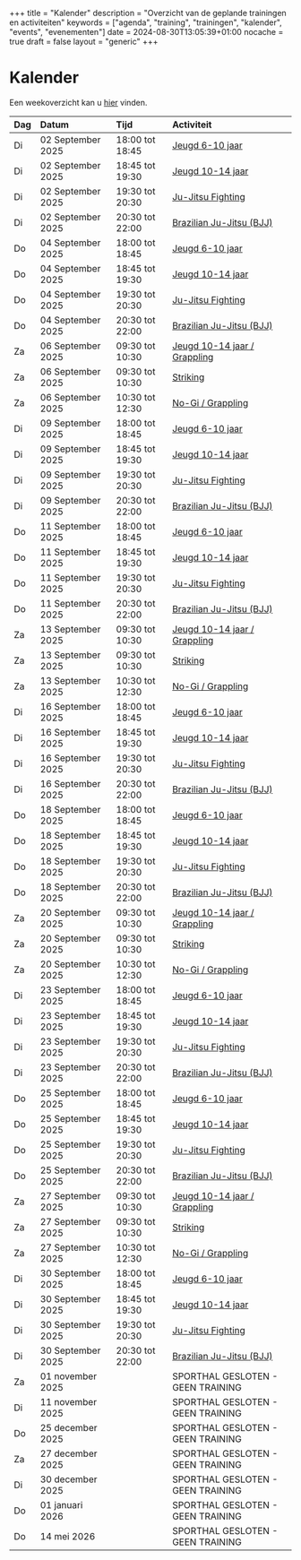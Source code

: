 +++
title = "Kalender"
description = "Overzicht van de geplande trainingen en activiteiten"
keywords = ["agenda", "training", "trainingen", "kalender", "events", "evenementen"]
date = 2024-08-30T13:05:39+01:00
nocache = true
draft = false
layout = "generic"
+++

# Kalender

Een weekoverzicht kan u [hier](/trainingen) vinden.

| Dag | Datum            | Tijd            | Activiteit                                    |
|:----|:-----------------|:----------------|:----------------------------------------------|
| Di  | 02 September 2025 | 18:00 tot 18:45 | [Jeugd 6-10 jaar](/jeugd)                      |
| Di  | 02 September 2025 | 18:45 tot 19:30 | [Jeugd 10-14 jaar](/jeugd)                     |
| Di  | 02 September 2025 | 19:30 tot 20:30 | [Ju-Jitsu Fighting](/fighting)                 |
| Di  | 02 September 2025 | 20:30 tot 22:00 | [Brazilian Ju-Jitsu (BJJ)](/bjj)               |
| Do  | 04 September 2025 | 18:00 tot 18:45 | [Jeugd 6-10 jaar](/jeugd)                      |
| Do  | 04 September 2025 | 18:45 tot 19:30 | [Jeugd 10-14 jaar](/jeugd)                     |
| Do  | 04 September 2025 | 19:30 tot 20:30 | [Ju-Jitsu Fighting](/fighting)                 |
| Do  | 04 September 2025 | 20:30 tot 22:00 | [Brazilian Ju-Jitsu (BJJ)](/bjj)               |
| Za  | 06 September 2025 | 09:30 tot 10:30 | [Jeugd 10-14 jaar / Grappling](/jeugd)         |
| Za  | 06 September 2025 | 09:30 tot 10:30 | [Striking](/striking)                          |
| Za  | 06 September 2025 | 10:30 tot 12:30 | [No-Gi / Grappling](/grappling)                |
| Di  | 09 September 2025 | 18:00 tot 18:45 | [Jeugd 6-10 jaar](/jeugd)                      |
| Di  | 09 September 2025 | 18:45 tot 19:30 | [Jeugd 10-14 jaar](/jeugd)                     |
| Di  | 09 September 2025 | 19:30 tot 20:30 | [Ju-Jitsu Fighting](/fighting)                 |
| Di  | 09 September 2025 | 20:30 tot 22:00 | [Brazilian Ju-Jitsu (BJJ)](/bjj)               |
| Do  | 11 September 2025 | 18:00 tot 18:45 | [Jeugd 6-10 jaar](/jeugd)                      |
| Do  | 11 September 2025 | 18:45 tot 19:30 | [Jeugd 10-14 jaar](/jeugd)                     |
| Do  | 11 September 2025 | 19:30 tot 20:30 | [Ju-Jitsu Fighting](/fighting)                 |
| Do  | 11 September 2025 | 20:30 tot 22:00 | [Brazilian Ju-Jitsu (BJJ)](/bjj)               |
| Za  | 13 September 2025 | 09:30 tot 10:30 | [Jeugd 10-14 jaar / Grappling](/jeugd)         |
| Za  | 13 September 2025 | 09:30 tot 10:30 | [Striking](/striking)                          |
| Za  | 13 September 2025 | 10:30 tot 12:30 | [No-Gi / Grappling](/grappling)                |
| Di  | 16 September 2025 | 18:00 tot 18:45 | [Jeugd 6-10 jaar](/jeugd)                      |
| Di  | 16 September 2025 | 18:45 tot 19:30 | [Jeugd 10-14 jaar](/jeugd)                     |
| Di  | 16 September 2025 | 19:30 tot 20:30 | [Ju-Jitsu Fighting](/fighting)                 |
| Di  | 16 September 2025 | 20:30 tot 22:00 | [Brazilian Ju-Jitsu (BJJ)](/bjj)               |
| Do  | 18 September 2025 | 18:00 tot 18:45 | [Jeugd 6-10 jaar](/jeugd)                      |
| Do  | 18 September 2025 | 18:45 tot 19:30 | [Jeugd 10-14 jaar](/jeugd)                     |
| Do  | 18 September 2025 | 19:30 tot 20:30 | [Ju-Jitsu Fighting](/fighting)                 |
| Do  | 18 September 2025 | 20:30 tot 22:00 | [Brazilian Ju-Jitsu (BJJ)](/bjj)               |
| Za  | 20 September 2025 | 09:30 tot 10:30 | [Jeugd 10-14 jaar / Grappling](/jeugd)         |
| Za  | 20 September 2025 | 09:30 tot 10:30 | [Striking](/striking)                          |
| Za  | 20 September 2025 | 10:30 tot 12:30 | [No-Gi / Grappling](/grappling)                |
| Di  | 23 September 2025 | 18:00 tot 18:45 | [Jeugd 6-10 jaar](/jeugd)                      |
| Di  | 23 September 2025 | 18:45 tot 19:30 | [Jeugd 10-14 jaar](/jeugd)                     |
| Di  | 23 September 2025 | 19:30 tot 20:30 | [Ju-Jitsu Fighting](/fighting)                 |
| Di  | 23 September 2025 | 20:30 tot 22:00 | [Brazilian Ju-Jitsu (BJJ)](/bjj)               |
| Do  | 25 September 2025 | 18:00 tot 18:45 | [Jeugd 6-10 jaar](/jeugd)                      |
| Do  | 25 September 2025 | 18:45 tot 19:30 | [Jeugd 10-14 jaar](/jeugd)                     |
| Do  | 25 September 2025 | 19:30 tot 20:30 | [Ju-Jitsu Fighting](/fighting)                 |
| Do  | 25 September 2025 | 20:30 tot 22:00 | [Brazilian Ju-Jitsu (BJJ)](/bjj)               |
| Za  | 27 September 2025 | 09:30 tot 10:30 | [Jeugd 10-14 jaar / Grappling](/jeugd)         |
| Za  | 27 September 2025 | 09:30 tot 10:30 | [Striking](/striking)                          |
| Za  | 27 September 2025 | 10:30 tot 12:30 | [No-Gi / Grappling](/grappling)                |
| Di  | 30 September 2025 | 18:00 tot 18:45 | [Jeugd 6-10 jaar](/jeugd)                      |
| Di  | 30 September 2025 | 18:45 tot 19:30 | [Jeugd 10-14 jaar](/jeugd)                     |
| Di  | 30 September 2025 | 19:30 tot 20:30 | [Ju-Jitsu Fighting](/fighting)                 |
| Di  | 30 September 2025 | 20:30 tot 22:00 | [Brazilian Ju-Jitsu (BJJ)](/bjj)               |
| Za  | 01 november 2025 |                 | SPORTHAL GESLOTEN - GEEN TRAINING             |
| Di  | 11 november 2025 |                 | SPORTHAL GESLOTEN - GEEN TRAINING             |
| Do  | 25 december 2025 |                 | SPORTHAL GESLOTEN - GEEN TRAINING             |
| Za  | 27 december 2025 |                 | SPORTHAL GESLOTEN - GEEN TRAINING             |
| Di  | 30 december 2025 |                 | SPORTHAL GESLOTEN - GEEN TRAINING             |
| Do  | 01 januari 2026  |                 | SPORTHAL GESLOTEN - GEEN TRAINING             |
| Do  | 14 mei 2026      |                 | SPORTHAL GESLOTEN - GEEN TRAINING             |
